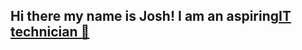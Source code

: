 ## Hi there my name is Josh! I am an aspiring<a href="https://www.linkedin.com/in/jgomez2126">IT technician 👋</a>



